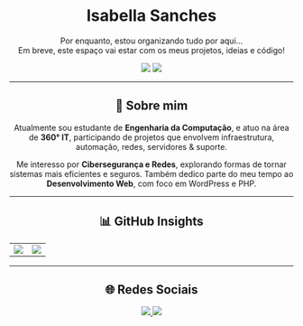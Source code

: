 <div align="center">

<h1>Isabella Sanches</h1>

<p>Por enquanto, estou organizando tudo por aqui...<br>
Em breve, este espaço vai estar com os meus projetos, ideias e código!</p>

</div>

<div align="center">

<img src="https://img.shields.io/badge/Engenharia%20da%20Computação-Estudante-blue" />
<img src="https://img.shields.io/badge/Atuação-360°%20IT-critical" />

</div>

---
<div align="center">
  
## 🧠 Sobre mim

Atualmente sou estudante de **Engenharia da Computação**, e atuo na área de **360° IT**, participando de projetos que envolvem infraestrutura, automação, redes, servidores & suporte.

Me interesso por **Cibersegurança e Redes**, explorando formas de tornar sistemas mais eficientes e seguros. Também dedico parte do meu tempo ao **Desenvolvimento Web**, com foco em WordPress e PHP.

---

## 📊 GitHub Insights

<div align="center">

<table>
  <tr>
    <td>
      <img src="https://github-readme-stats.vercel.app/api?username=isa-sanches&show_icons=true&theme=blueberry" />
    </td>
    <td>
      <img src="https://github-readme-stats.vercel.app/api/top-langs/?username=isa-sanches&layout=compact&theme=blueberry" />
    </td>
  </tr>
</table>

</div>

---

## 🌐 Redes Sociais

<div align="center">

<a href="mailto:ilssanches@outlook.com" target="_blank">
  <img src="https://img.shields.io/badge/Email-ilssanches@outlook.com-0A66C2?style=for-the-badge&logo=gmail&logoColor=white" />
</a>


<a href="https://www.instagram.com/il.sanches" target="_blank">
  <img src="https://img.shields.io/badge/Instagram-@il.sanches-833AB4?style=for-the-badge&logo=instagram&logoColor=white" />
</a>

</div>
